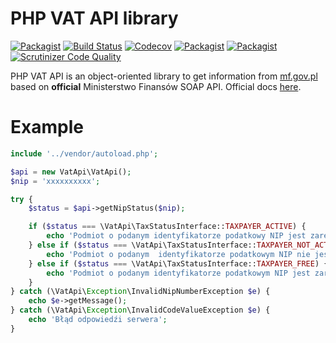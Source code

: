 PHP VAT API library
===================
[![Packagist](https://img.shields.io/packagist/l/gusapi/gusapi.svg)](https://packagist.org/packages/vat-api/vat-api)
[![Build Status](https://travis-ci.org/johnzuk/GusApi.svg?branch=master)](https://travis-ci.org/johnzuk/VatApi)
[![Codecov](https://img.shields.io/codecov/c/github/johnzuk/GusApi/master.svg)](https://codecov.io/gh/johnzuk/VatApi)
[![Packagist](https://img.shields.io/packagist/v/gusapi/gusapi.svg)](https://packagist.org/packages/vat-api/vat-api)
[![Packagist](https://img.shields.io/packagist/dt/gusapi/gusapi.svg)](https://packagist.org/packages/vat-api/vat-api)
[![Scrutinizer Code Quality](https://scrutinizer-ci.com/g/johnzuk/GusApi/badges/quality-score.png?b=master)](https://scrutinizer-ci.com/g/johnzuk/VatApi/?branch=master)

PHP VAT API is an object-oriented library to get information from [mf.gov.pl](https://sprawdz-status-vat.mf.gov.pl/) based on **official** Ministerstwo Finansów SOAP API.
Official docs [here](https://www.finanse.mf.gov.pl/c/document_library/get_file?uuid=fba25e1b-68dc-4f59-8193-323046002134&groupId=766655).

Example
======================

```php
include '../vendor/autoload.php';

$api = new VatApi\VatApi();
$nip = 'xxxxxxxxxx';

try {
    $status = $api->getNipStatus($nip);

    if ($status === \VatApi\TaxStatusInterface::TAXPAYER_ACTIVE) {
        echo 'Podmiot o podanym identyfikatorze podatkowy NIP jest zarejestrowany jako podatnik VAT czynny';
    } else if ($status === \VatApi\TaxStatusInterface::TAXPAYER_NOT_ACTIVE) {
        echo 'Podmiot o podanym  identyfikatorze podatkowym NIP nie jest zarejestrowany jako podatnik VAT';
    } else if ($status === \VatApi\TaxStatusInterface::TAXPAYER_FREE) {
        echo 'Podmiot o podanym identyfikatorze podatkowym NIP jest zarejestrowany jako podatnik VAT zwolniony';
    }
} catch (\VatApi\Exception\InvalidNipNumberException $e) {
    echo $e->getMessage();
} catch (\VatApi\Exception\InvalidCodeValueException $e) {
    echo 'Błąd odpowiedźi serwera';
}

```